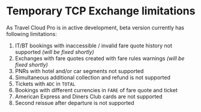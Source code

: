 # Temporary TCP Exchange limitations

As Travel Cloud Pro is in active development, beta version currently has following limitations:

1. IT/BT bookings with inaccessible / invalid fare quote history not supported _\(will be fixed shortly\)_
2. Exchanges with fare quotes created with fare rules warnings _\(will be fixed shortly\)_
3. PNRs with hotel and/or car segments not supported
4. Simultaneous additional collection and refund is not supported
5. Tickets with `ADC` in `TOTAL`
6. Bookings with different currencies in `FARE` of fare quote and ticket
7. American Express and Diners Club cards are not supported 
8. Second reissue after departure is not supported





